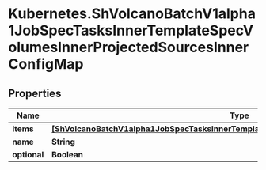 # Kubernetes.ShVolcanoBatchV1alpha1JobSpecTasksInnerTemplateSpecVolumesInnerProjectedSourcesInnerConfigMap

## Properties

Name | Type | Description | Notes
------------ | ------------- | ------------- | -------------
**items** | [**[ShVolcanoBatchV1alpha1JobSpecTasksInnerTemplateSpecVolumesInnerConfigMapItemsInner]**](ShVolcanoBatchV1alpha1JobSpecTasksInnerTemplateSpecVolumesInnerConfigMapItemsInner.md) |  | [optional] 
**name** | **String** |  | [optional] 
**optional** | **Boolean** |  | [optional] 


